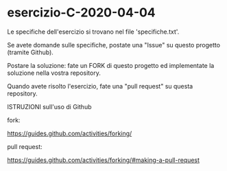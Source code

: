# esercizio-C-2020-04-04

Le specifiche dell'esercizio si trovano nel file 'specifiche.txt'.

Se avete domande sulle specifiche, postate una "Issue" su questo progetto (tramite Github).

Postare la soluzione: fate un FORK di questo progetto ed implementate la soluzione nella vostra repository.

Quando avete risolto l'esercizio, fate una "pull request" su questa repository.


ISTRUZIONI sull'uso di Github

fork:

https://guides.github.com/activities/forking/

pull request:

https://guides.github.com/activities/forking/#making-a-pull-request
